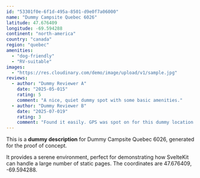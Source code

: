 ```yaml
---
id: "53301f0e-6f1d-495a-8501-d9e0f7a06000"
name: "Dummy Campsite Quebec 6026"
latitude: 47.676409
longitude: -69.594288
continent: "north-america"
country: "canada"
region: "quebec"
amenities:
  - "dog-friendly"
  - "RV-suitable"
images:
  - "https://res.cloudinary.com/demo/image/upload/v1/sample.jpg"
reviews:
  - author: "Dummy Reviewer A"
    date: "2025-05-015"
    rating: 5
    comment: "A nice, quiet dummy spot with some basic amenities."
  - author: "Dummy Reviewer B"
    date: "2025-07-019"
    rating: 3
    comment: "Found it easily. GPS was spot on for this dummy location."
---
```


This is a **dummy description** for Dummy Campsite Quebec 6026, generated for the proof of concept.

It provides a serene environment, perfect for demonstrating how SvelteKit can handle a large number of static pages. The coordinates are 47.676409, -69.594288.
